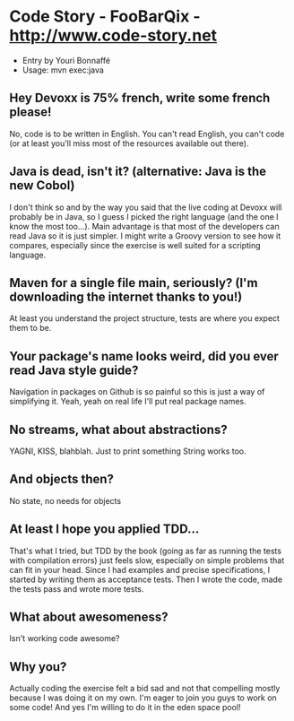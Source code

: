 # Code Story - FooBarQix - http://www.code-story.net

* Entry by Youri Bonnaffé
* Usage: mvn exec:java

## Hey Devoxx is 75% french, write some french please!

No, code is to be written in English. You can't read English, you can't code (or at least you'll miss most of the resources available out there).

## Java is dead, isn't it? (alternative: Java is the new Cobol)

I don't think so and by the way you said that the live coding at Devoxx will probably be in Java, so I guess I picked the right language (and the one I know the most too...). Main advantage is that most of the developers can read Java so it is just simpler. I might write a Groovy version to see how it compares, especially since the exercise is well suited for a scripting language.

## Maven for a single file main, seriously? (I'm downloading the internet thanks to you!)

At least you understand the project structure, tests are where you expect them to be.

## Your package's name looks weird, did you ever read Java style guide?

Navigation in packages on Github is so painful so this is just a way of simplifying it. Yeah, yeah on real life I'll put real package names.

## No streams, what about abstractions?

YAGNI, KISS, blahblah. Just to print something String works too.

## And objects then?

No state, no needs for objects

## At least I hope you applied TDD...

That's what I tried, but TDD by the book (going as far as running the tests with compilation errors) just feels slow, especially on simple problems that can fit in your head. Since I had examples and precise specifications, I started by writing them as acceptance tests. Then I wrote the code, made the tests pass and wrote more tests.

## What about awesomeness?

Isn't working code awesome?

## Why you?

Actually coding the exercise felt a bid sad and not that compelling mostly because I was doing it on my own. I'm eager to join you guys to work on some code! And yes I'm willing to do it in the eden space pool!
